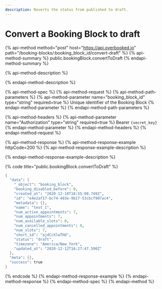```yaml
---
description: Reverts the status from published to draft.
---
```


# Convert a Booking Block to draft

{% api-method method="post" host="https://api.overbooked.io" path="/booking-blocks/:booking\_block\_id/convert-draft" %}
{% api-method-summary %}
public.bookingBlock.convertToDraft
{% endapi-method-summary %}

{% api-method-description %}

{% endapi-method-description %}

{% api-method-spec %}
{% api-method-request %}
{% api-method-path-parameters %}
{% api-method-parameter name="booking\_block\_id" type="string" required=true %}
Unique identifier of the Booking Block
{% endapi-method-parameter %}
{% endapi-method-path-parameters %}

{% api-method-headers %}
{% api-method-parameter name="Authorization" type="string" required=true %}
Bearer `{secret_key}`
{% endapi-method-parameter %}
{% endapi-method-headers %}
{% endapi-method-request %}

{% api-method-response %}
{% api-method-response-example httpCode=200 %}
{% api-method-response-example-description %}

{% endapi-method-response-example-description %}

{% code title="public.bookingBlock.convertToDraft" %}
```scheme
{
  "data": {
    "_object": "booking_block",
    "booking_disabled_before": 0,
    "created_at": "2020-12-10T18:55:08.749Z",
    "id": "e4e2af17-bc74-483e-9b17-53cbcf907ac4",
    "metadata": {},
    "name": "test_1",
    "num_active_appointments": 7,
    "num_appointments": 7,
    "num_available_slots": 0,
    "num_cancelled_appointments": 0,
    "num_slots": 7,
    "short_id": "ajdCcXlwTHd",
    "status": "draft",
    "timezone": "America/New_York",
    "updated_at": "2020-12-12T16:27:47.590Z"
  },
  "meta": {},
  "success": true
}
```
{% endcode %}
{% endapi-method-response-example %}
{% endapi-method-response %}
{% endapi-method-spec %}
{% endapi-method %}

